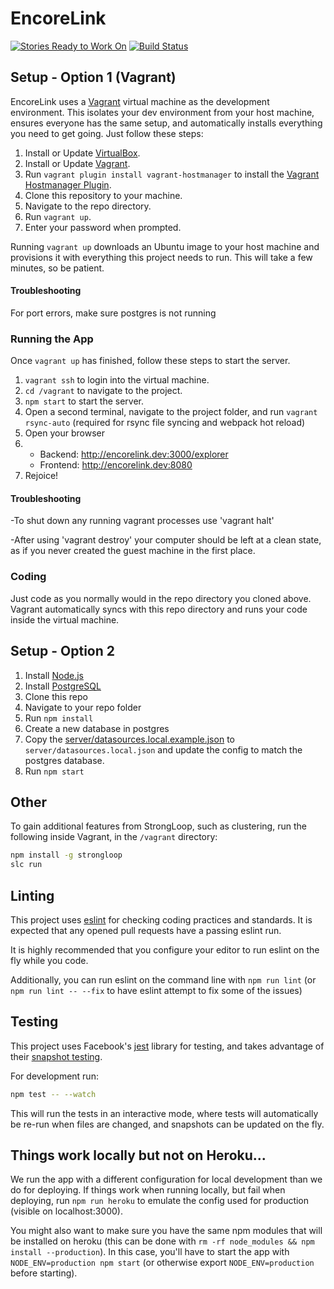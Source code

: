 # EncoreLink

[![Stories Ready to Work On](https://badge.waffle.io/codefordenver/music-volunteers.svg?label=ready&title=Cards%20Ready%20To%20Work%20On)](https://waffle.io/codefordenver/music-volunteers)
[![Build Status](https://travis-ci.org/codefordenver/encorelink.svg?branch=master)](https://travis-ci.org/codefordenver/encorelink)

## Setup - Option 1 (Vagrant)

EncoreLink uses a [Vagrant](https://www.vagrantup.com/) virtual machine as the
development environment. This isolates your dev environment from your host
machine, ensures everyone has the same setup, and automatically installs
everything you need to get going. Just follow these steps:

1. Install or Update [VirtualBox](https://www.virtualbox.org).
2. Install or Update [Vagrant](https://www.vagrantup.com).
3. Run `vagrant plugin install vagrant-hostmanager` to install the [Vagrant Hostmanager Plugin](https://github.com/smdahlen/vagrant-hostmanager).
4. Clone this repository to your machine.
5. Navigate to the repo directory.
6. Run `vagrant up`.
7. Enter your password when prompted.

Running `vagrant up` downloads an Ubuntu image to your host machine and
provisions it with everything this project needs to run. This will take a few
minutes, so be patient.

#### Troubleshooting
For port errors, make sure postgres is not running

### Running the App

Once `vagrant up` has finished, follow these steps to start the server.

1. `vagrant ssh` to login into the virtual machine.
2. `cd /vagrant` to navigate to the project.
3. `npm start` to start the server.
4. Open a second terminal, navigate to the project folder, and run `vagrant rsync-auto` (required for rsync file syncing and webpack hot reload)
5. Open your browser
6.
	- Backend:	http://encorelink.dev:3000/explorer
	- Frontend:	http://encorelink.dev:8080
7. Rejoice!

#### Troubleshooting
-To shut down any running vagrant processes use 'vagrant halt'

-After using 'vagrant destroy' your computer should be left at a clean state, as if you never created the guest machine in the first place.

### Coding

Just code as you normally would in the repo directory you cloned above. Vagrant
automatically syncs with this repo directory and runs your code inside the
virtual machine.

## Setup - Option 2

1. Install [Node.js](https://nodejs.org/)
2. Install [PostgreSQL](http://www.postgresql.org/)
3. Clone this repo
4. Navigate to your repo folder
5. Run `npm install`
6. Create a new database in postgres
7. Copy the [server/datasources.local.example.json](server/datasources.local.example.json) to `server/datasources.local.json` and update the config to match the postgres database.
8. Run `npm start`

## Other

To gain additional features from StrongLoop, such as clustering, run the
following inside Vagrant, in the `/vagrant` directory:
```bash
npm install -g strongloop
slc run
```

## Linting

This project uses [eslint](http://eslint.org/) for checking coding practices and standards.
It is expected that any opened pull requests have a passing eslint run.

It is highly recommended that you configure your editor to run eslint on the fly
while you code.

Additionally, you can run eslint on the command line with `npm run lint` (or
`npm run lint -- --fix` to have eslint attempt to fix some of the issues)

## Testing

This project uses Facebook's [jest](https://facebook.github.io/jest/) library for testing,
and takes advantage of their [snapshot testing](https://facebook.github.io/jest/docs/tutorial-react.html#snapshot-testing).

For development run:

```bash
npm test -- --watch
```

This will run the tests in an interactive mode, where tests will automatically be
re-run when files are changed, and snapshots can be updated on the fly.

## Things work locally but not on Heroku...
We run the app with a different configuration for local development than we do
for deploying. If things work when running locally, but fail when deploying,
run `npm run heroku` to emulate the config used for
production (visible on localhost:3000).

You might also want to make sure you have the same npm modules that will be
installed on heroku (this can be done with `rm -rf node_modules && npm install
--production`). In this case, you'll have to start the app with
`NODE_ENV=production npm start` (or otherwise export `NODE_ENV=production`
before starting).

